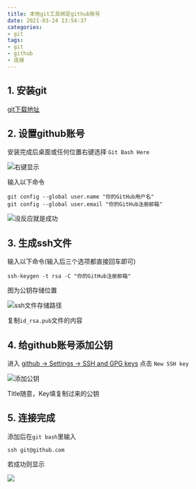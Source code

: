```yaml
---
title: 本地git工具绑定github账号
date: 2021-03-24 13:54:37
categories:
- git
tags:
- git
- github
- 连接
---
```


## 1. 安装git

[git下载地址](https://git-scm.com/downloads)

## 2. 设置github账号

安装完成后桌面或任何位置右键选择 `Git Bash Here`

![右键显示](image-20210323151756733.png)

输入以下命令

```
git config --global user.name "你的GitHub用户名"
git config --global user.email "你的GitHub注册邮箱"
```

![没反应就是成功](image-20210323153112909.png)

## 3. 生成ssh文件

输入以下命令(输入后三个选项都直接回车即可)

```
ssh-keygen -t rsa -C "你的GitHub注册邮箱"
```

图为公钥存储位置

![ssh文件存储路径](image-20210323154538629.png)

复制`id_rsa.pub`文件的内容

## 4. 给github账号添加公钥

进入 [github → Settings → SSH and GPG keys](https://github.com/settings/keys) 点击 `New SSH key`

![添加公钥](image-20210323155104481.png)

Title随意，Key填复制过来的公钥

## 5. 连接完成

添加后在`git bash`里输入

```
ssh git@github.com
```

若成功则显示

![](image-20210323155730994.png)